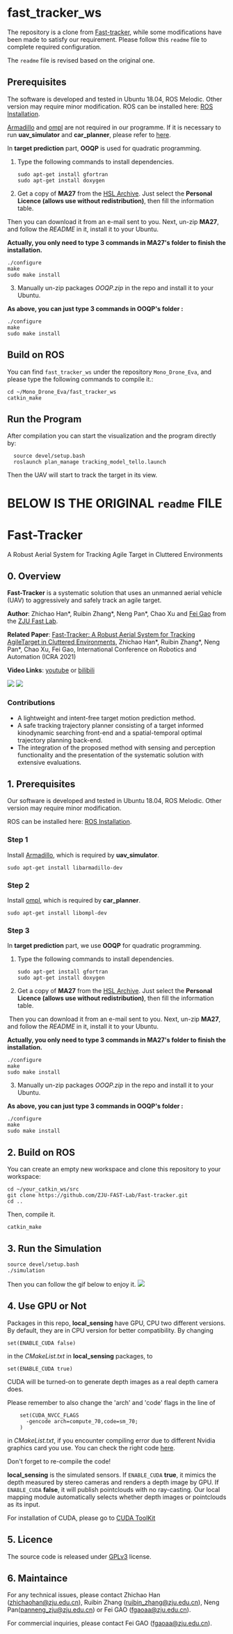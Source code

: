 # fast_tracker_ws

The repository is a clone from [Fast-tracker](https://github.com/ZJU-FAST-Lab/Fast-tracker), while some modifications have been made to satisfy our requirement. Please follow this ```readme``` file to complete required configuration.

The ```readme``` file is revised based on the original one.

## Prerequisites
The software is developed and tested in Ubuntu 18.04, ROS Melodic. Other version may require minor modification. ROS can be installed here: [ROS Installation](http://wiki.ros.org/ROS/Installation).

[Armadillo](http://arma.sourceforge.net/) and [ompl](https://ompl.kavrakilab.org/) are not required in our programme. If it is necessary to run **uav_simulator** and **car_planner**, please refer to [here](#1-prerequisites).

In **target prediction** part, **OOQP** is used for quadratic programming.

1. Type the following commands to install dependencies.

   ```
   sudo apt-get install gfortran
   sudo apt-get install doxygen
   ```

2. Get a copy of **MA27** from the [HSL Archive](http://www.hsl.rl.ac.uk/download/MA27/1.0.0/a/). Just select the **Personal Licence (allows use without redistribution)**, then fill the information table. 

Then you can download it from an e-mail sent to you. Next, un-zip **MA27**, and follow the *README* in it, install it to your Ubuntu.

**Actually, you only need to type 3 commands in MA27's folder to finish the installation.**

```
./configure
make
sudo make install
```

3. Manually un-zip packages *OOQP.zip* in the repo and install it to your Ubuntu.

**As above, you can just type 3 commands in OOQP's folder :**

```
./configure
make 
sudo make install
```

## Build on ROS

You can find ```fast_tracker_ws``` under the repository ```Mono_Drone_Eva```, and please type the following commands to compile it.: 

```
cd ~/Mono_Drone_Eva/fast_tracker_ws
catkin_make
```

## Run the Program

After compilation you can start the visualization and the program directly by: 

```
  source devel/setup.bash
  roslaunch plan_manage tracking_model_tello.launch
```

Then the UAV will start to track the target in its view.

##
# BELOW IS THE ORIGINAL  ```readme``` FILE 

# Fast-Tracker

A Robust Aerial System for Tracking Agile Target in Cluttered Environments

## 0. Overview
**Fast-Tracker** is a systematic  solution  that uses  an  unmanned  aerial  vehicle  (UAV)  to  aggressively  and safely track an agile target. 

**Author**: Zhichao Han\*, Ruibin Zhang\*, Neng Pan\*, Chao Xu and [Fei Gao](https://ustfei.com/) from the [ZJU Fast Lab](www.kivact.com/). 

**Related Paper**: [Fast-Tracker: A Robust Aerial System for Tracking AgileTarget in Cluttered Environments](https://arxiv.org/abs/2011.03968), Zhichao Han\*, Ruibin Zhang\*, Neng Pan\*, Chao Xu, Fei Gao, International Conference on Robotics and Automation (ICRA 2021)

**Video Links**: [youtube](https://www.youtube.com/watch?v=w8ECy6rgYa8) or [bilibili](https://www.bilibili.com/video/BV1xr4y1w7RJ)

![](figs/1.gif)
![](figs/2.gif)

### Contributions
-  A lightweight and intent-free target motion prediction method.
-  A safe tracking trajectory planner consisting of a target informed kinodynamic searching front-end and a spatial-temporal optimal trajectory planning back-end.
-  The integration of the proposed method with sensing and perception functionality and the presentation of the systematic solution with extensive evaluations.

## 1. Prerequisites
Our software is developed and tested in Ubuntu 18.04, ROS Melodic. Other version may require minor modification. 

ROS can be installed here: [ROS Installation](http://wiki.ros.org/ROS/Installation).

### Step 1

Install [Armadillo](http://arma.sourceforge.net/), which is required by **uav_simulator**.

```
sudo apt-get install libarmadillo-dev
```

### Step 2

Install [ompl](https://ompl.kavrakilab.org/), which is required by **car_planner**.

```
sudo apt-get install libompl-dev
```

### Step 3

In **target prediction** part, we use **OOQP** for quadratic programming.

1. Type the following commands to install dependencies.

   ```
   sudo apt-get install gfortran
   sudo apt-get install doxygen
   ```

2. Get a copy of **MA27** from the [HSL Archive](http://www.hsl.rl.ac.uk/download/MA27/1.0.0/a/). Just select the **Personal Licence (allows use without redistribution)**, then fill the information table. 

​        Then you can download it from an e-mail sent to you. Next, un-zip **MA27**, and follow the *README* in it, install it to your Ubuntu.

**Actually, you only need to type 3 commands in MA27's folder to finish the installation.**

```
./configure
make
sudo make install
```

3. Manually un-zip packages *OOQP.zip* in the repo and install it to your Ubuntu.

**As above, you can just type 3 commands in OOQP's folder :**

```
./configure
make 
sudo make install
```

## 2. Build on ROS

You can create an empty new workspace and clone this repository to your workspace: 

```
cd ~/your_catkin_ws/src
git clone https://github.com/ZJU-FAST-Lab/Fast-tracker.git
cd ..
```
Then, compile it.

```
catkin_make
```

## 3. Run the Simulation

```
source devel/setup.bash
./simulation
```
Then you can follow the gif below to enjoy it.
![](figs/3.gif)
 ## 4. Use GPU or Not

 Packages in this repo, **local_sensing** have GPU, CPU two different versions. By default, they are in CPU version for better compatibility. By changing

 ```
set(ENABLE_CUDA false)
 ```

 in the _CMakeList.txt_ in **local_sensing** packages, to

 ```
set(ENABLE_CUDA true)
 ```

CUDA will be turned-on to generate depth images as a real depth camera does. 

Please remember to also change the 'arch' and 'code' flags in the line of 

```
    set(CUDA_NVCC_FLAGS 
      -gencode arch=compute_70,code=sm_70;
    ) 
```

in _CMakeList.txt_, if you encounter compiling error due to different Nvidia graphics card you use. You can check the right code [here](https://github.com/tpruvot/ccminer/wiki/Compatibility).

Don't forget to re-compile the code!

**local_sensing** is the simulated sensors. If ```ENABLE_CUDA``` **true**, it mimics the depth measured by stereo cameras and renders a depth image by GPU. If ```ENABLE_CUDA``` **false**, it will publish pointclouds with no ray-casting. Our local mapping module automatically selects whether depth images or pointclouds as its input.

For installation of CUDA, please go to [CUDA ToolKit](https://developer.nvidia.com/cuda-toolkit)

## 5. Licence
The source code is released under [GPLv3](http://www.gnu.org/licenses/) license.

## 6. Maintaince

For any technical issues, please contact Zhichao Han (zhichaohan@zju.edu.cn), Ruibin Zhang (ruibin_zhang@zju.edu.cn), Neng Pan(panneng_zju@zju.edu.cn) or Fei GAO (fgaoaa@zju.edu.cn).

For commercial inquiries, please contact Fei GAO (fgaoaa@zju.edu.cn).
